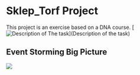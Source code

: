 # Sklep_Torf Project
This project is an exercise based on a DNA course.
[![Description of The task](http://ismartdev.pl/dna-zadania/dna-zadania-wstep/)](Description of the task)

## Event Storming Big Picture
[![](7.jpg)](.jpg "Big Picture Event Storming")

